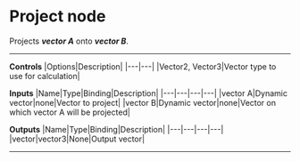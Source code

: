 # Project node
Projects <i><b>vector A</b></i> onto <i><b>vector B</b></i>.
<hr>

**Controls**
|Options|Description|
|---|---|
|Vector2, Vector3|Vector type to use for calculation|

**Inputs**
|Name|Type|Binding|Description|
|---|---|---|---|
|vector A|Dynamic vector|none|Vector to project|
|vector B|Dynamic vector|none|Vector on which vector A will be projected|

**Outputs**
|Name|Type|Binding|Description|
|---|---|---|---|
|vector|vector3|None|Output vector|
___